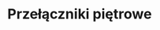 ---
layout: category
type: czesci-zamienne
title: Przełączniki piętrowe
category: przełączniki piętrowe
permalink: '/czesci-zamienne/przelaczniki-pietrowe/'
translation_url: '/en/spare-parts/floor-switches/'
---